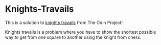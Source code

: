 # Knights-Travails

This is a solution to [knights travails](https://www.theodinproject.com/lessons/javascript-knights-travails) from The Odin Project!

Knights travails is a problem where you have to show the shortest possible way to get from one square to another using the knight from chess.